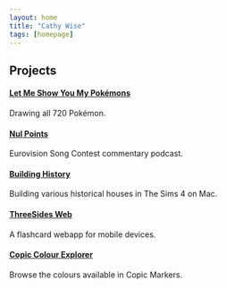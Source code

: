 ```yaml
---
layout: home
title: "Cathy Wise"
tags: [homepage]
---
```


## Projects

#### [Let Me Show You My Pokémons](http://lupiter.tumblr.com)

Drawing all 720 Pokémon.

#### [Nul Points](https://www.youtube.com/channel/UC6I3FoS8Y3oVsM8Z92eXegQ)

Eurovision Song Contest commentary podcast.

#### [Building History](https://www.youtube.com/playlist?list=PLZxzmAgtkINoe2K-CEt0M64N88it4FnwG)

Building various historical houses in The Sims 4 on Mac.

#### [ThreeSides Web](https://cathywise.net/ThreeSides)

A flashcard webapp for mobile devices.

#### [Copic Colour Explorer](https://cathywise.net/copic-colour-explorer/)

Browse the colours available in Copic Markers.
